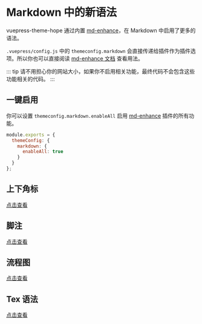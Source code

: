 # Markdown 中的新语法

vuepress-theme-hope 通过内置 [md-enhance](https://vuepress-md-enhance.mrhope.site/)，在 Markdown 中启用了更多的语法。

`.vuepress/config.js` 中的 `themeconfig.markdown` 会直接传递给插件作为插件选项。所以你也可以直接阅读 [md-enhance 文档](https://vuepress-md-enhance.mrhope.site/) 查看用法。

::: tip
请不用担心你的网站大小，如果你不启用相关功能，最终代码不会包含这些功能相关的代码。
:::

## 一键启用

你可以设置 `themeconfig.markdown.enableAll` 启用 [md-enhance](https://vuepress-md-enhance.mrhope.site/) 插件的所有功能。

```js
module.exports = {
  themeConfig: {
    markdown: {
      enableAll: true
    }
  }
};
```

## 上下角标

[点击查看](sup-sub.md)

## 脚注

[点击查看](footnote.md)

## 流程图

[点击查看](flowchart.md)

## Tex 语法

[点击查看](tex.md)
